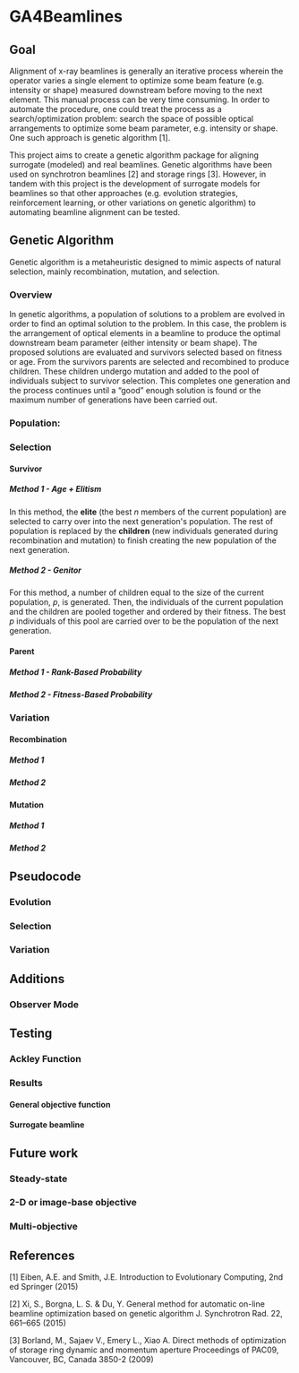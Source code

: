 # GA4Beamlines

## Goal
Alignment of x-ray beamlines is generally an iterative process wherein the operator varies a single element to optimize some beam feature (e.g. intensity or shape) measured downstream before moving to the next element. This manual process can be very time consuming.  In order to automate the procedure, one could treat the process as a search/optimization problem: search the space of possible optical arrangements to optimize some beam parameter, e.g. intensity or shape. One such approach is genetic algorithm [1].

This project aims to create a genetic algorithm package for aligning surrogate (modeled) and real beamlines. Genetic algorithms have been used on synchrotron beamlines [2] and storage rings [3]. However, in tandem with this project is the development of surrogate models for beamlines so that other approaches (e.g. evolution strategies, reinforcement learning, or other variations on genetic algorithm) to automating beamline alignment can be tested.

## Genetic Algorithm
Genetic algorithm is a metaheuristic designed to mimic aspects of natural selection, mainly recombination, mutation, and selection.

### Overview
In genetic algorithms, a population of solutions to a problem are evolved in order to find an optimal solution to the problem.  In this case, the problem is the arrangement of optical elements in a beamline to produce the optimal downstream beam parameter (either intensity or beam shape). The proposed solutions are evaluated and survivors selected based on fitness or age. From the survivors parents are selected and recombined to produce children.  These children undergo mutation and added to the pool of individuals subject to survivor selection. This completes one generation and the process continues until a “good” enough solution is found or the maximum number of generations have been carried out.

### Population:

### Selection
#### Survivor
##### Method 1 - Age + Elitism
In this method, the **elite** (the best *n* members of the current population) are selected to carry over into the next generation's population.  The rest of population is replaced by the **children** (new individuals generated during recombination and mutation) to finish creating the new population of the next generation.

##### Method 2 - Genitor
For this method, a number of children equal to the size of the current population, *p*, is generated.  Then, the individuals of the current population and the children are pooled together and ordered by their fitness.  The best *p* individuals of this pool are carried over to be the population of the next generation.

#### Parent
##### Method 1 - Rank-Based Probability


##### Method 2 - Fitness-Based Probability


### Variation
#### Recombination
##### Method 1
##### Method 2

#### Mutation
##### Method 1
##### Method 2

## Pseudocode
### Evolution
### Selection
### Variation

## Additions
### Observer Mode

## Testing
### Ackley Function
### Results
#### General objective function
#### Surrogate beamline

## Future work
### Steady-state
### 2-D or image-base objective
### Multi-objective

## References
[1] Eiben, A.E. and Smith, J.E. Introduction to Evolutionary Computing, 2nd ed Springer (2015)

[2] Xi, S., Borgna, L. S. & Du, Y.  General method for automatic on-line beamline optimization based on genetic algorithm J. Synchrotron Rad. 22, 661–665 (2015)

[3] Borland, M., Sajaev  V., Emery L., Xiao A. Direct methods of optimization of storage ring dynamic and momentum aperture Proceedings of PAC09, Vancouver, BC, Canada 3850-2 (2009)

